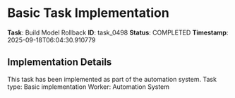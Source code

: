 # Basic Task Implementation

**Task**: Build Model Rollback
**ID**: task_0498
**Status**: COMPLETED
**Timestamp**: 2025-09-18T06:04:30.910779

## Implementation Details

This task has been implemented as part of the automation system.
Task type: Basic implementation
Worker: Automation System
